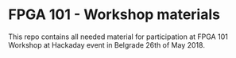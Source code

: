 # FPGA 101 - Workshop materials

This repo contains all needed material for participation at FPGA 101 Workshop at Hackaday event in Belgrade 26th of May 2018.


